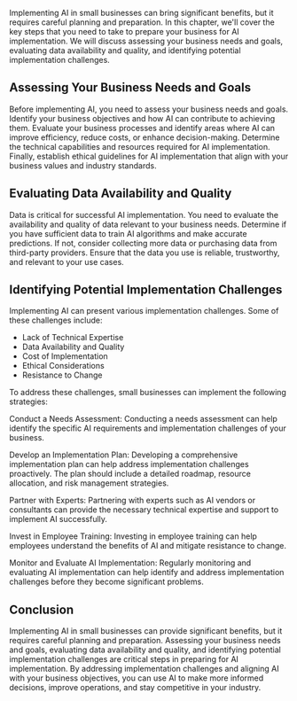 

Implementing AI in small businesses can bring significant benefits, but it requires careful planning and preparation. In this chapter, we'll cover the key steps that you need to take to prepare your business for AI implementation. We will discuss assessing your business needs and goals, evaluating data availability and quality, and identifying potential implementation challenges.

Assessing Your Business Needs and Goals
---------------------------------------

Before implementing AI, you need to assess your business needs and goals. Identify your business objectives and how AI can contribute to achieving them. Evaluate your business processes and identify areas where AI can improve efficiency, reduce costs, or enhance decision-making. Determine the technical capabilities and resources required for AI implementation. Finally, establish ethical guidelines for AI implementation that align with your business values and industry standards.

Evaluating Data Availability and Quality
----------------------------------------

Data is critical for successful AI implementation. You need to evaluate the availability and quality of data relevant to your business needs. Determine if you have sufficient data to train AI algorithms and make accurate predictions. If not, consider collecting more data or purchasing data from third-party providers. Ensure that the data you use is reliable, trustworthy, and relevant to your use cases.

Identifying Potential Implementation Challenges
-----------------------------------------------

Implementing AI can present various implementation challenges. Some of these challenges include:

* Lack of Technical Expertise
* Data Availability and Quality
* Cost of Implementation
* Ethical Considerations
* Resistance to Change

To address these challenges, small businesses can implement the following strategies:

Conduct a Needs Assessment: Conducting a needs assessment can help identify the specific AI requirements and implementation challenges of your business.

Develop an Implementation Plan: Developing a comprehensive implementation plan can help address implementation challenges proactively. The plan should include a detailed roadmap, resource allocation, and risk management strategies.

Partner with Experts: Partnering with experts such as AI vendors or consultants can provide the necessary technical expertise and support to implement AI successfully.

Invest in Employee Training: Investing in employee training can help employees understand the benefits of AI and mitigate resistance to change.

Monitor and Evaluate AI Implementation: Regularly monitoring and evaluating AI implementation can help identify and address implementation challenges before they become significant problems.

Conclusion
----------

Implementing AI in small businesses can provide significant benefits, but it requires careful planning and preparation. Assessing your business needs and goals, evaluating data availability and quality, and identifying potential implementation challenges are critical steps in preparing for AI implementation. By addressing implementation challenges and aligning AI with your business objectives, you can use AI to make more informed decisions, improve operations, and stay competitive in your industry.
